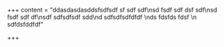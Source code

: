 +++
content = "ddasdasdasddsfsdfsdf sf sdf sdf\nsd fsdf sdf dsf sdf\nsd fsdf sdf df\nsdf sdfsdfsdf sdd\nd sdfsdfsdfdfdf \nds fdsfds fdsf \n sdfdsfddfdf"

+++
